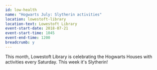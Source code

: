 ```yaml
---
id: low-health
name: "Hogwarts July: Slytherin activities"
location: lowestoft-library
location-text: Lowestoft Library
event-start-date: 2018-07-21
event-start-time: 1045
event-end-time: 1200
breadcrumb: y
---
```


This month, Lowestoft Library is celebrating the Hogwarts Houses with activities every Saturday. This week it's Slytherin!
